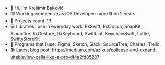 - 👋 Hi, I’m Krešimir Baković
- ⌨️ Working experience as iOS Developer: more then 2 years
- 💼 Projects count: 13
- 💻 Libraries I use in everyday work: RxSwift, RxCocoa, SnapKit, Alamofire, RxGesture, RxKeyboard, SwiftLint, KeychainSwift, Lottie, SwiftyStoreKit
- 📱 Programs that I use: Figma, Sketch, Slack, SourceTree, Charles, Trello
- 📚 Latest blog post: https://medium.com/azikus/collapse-and-expand-uitableview-cells-like-a-pro-df4a2fd85287
